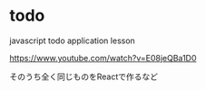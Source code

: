 # todo
javascript todo application lesson

https://www.youtube.com/watch?v=E08jeQBa1D0

そのうち全く同じものをReactで作るなど
